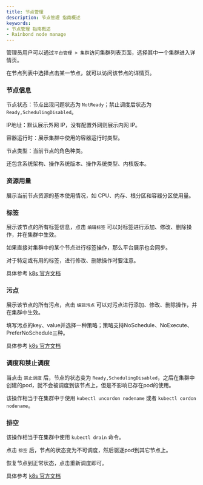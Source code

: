 ```yaml
---
title: 节点管理
description: 节点管理 指南概述
keywords:
- 节点管理 指南概述
- Rainbond node manage
---
```


管理员用户可以通过`平台管理 > 集群`访问集群列表页面，选择其中一个集群进入详情页。

在节点列表中选择点击某一节点，就可以访问该节点的详情页。

### 节点信息

节点状态：节点出现问题状态为 `NotReady`；禁止调度后状态为 `Ready,SchedulingDisabled`。

IP地址：默认展示外网 IP，没有配置外网则展示内网 IP。

容器运行时：展示集群中使用的容器运行时类型。

节点类型：当前节点的角色种类。

还包含系统架构、操作系统版本、操作系统类型、内核版本。

### 资源用量

展示当前节点资源的基本使用情况，如 CPU、内存、根分区和容器分区使用量。

### 标签

展示该节点的所有标签信息，点击 `编辑标签` 可以对标签进行添加、修改、删除操作，并在集群中生效。

如果直接对集群中的某个节点进行标签操作，那么平台展示也会同步。

对于特定或有用的标签，进行修改、删除操作时要注意。

具体参考 [k8s 官方文档](https://kubernetes.io/zh-cn/docs/concepts/overview/working-with-objects/labels/)

### 污点

展示该节点的所有污点，点击 `编辑污点` 可以对污点进行添加、修改、删除操作，并在集群中生效。

填写污点的key、value并选择一种策略；策略支持NoSchedule、NoExecute、PreferNoSchedule三种。

具体参考 [k8s 官方文档](https://kubernetes.io/zh-cn/docs/concepts/scheduling-eviction/taint-and-toleration/)

### 调度和禁止调度

当点击 `禁止调度` 后，节点的状态变为 `Ready,SchedulingDisabled`，之后在集群中创建的pod，就不会被调度到该节点上，但是不影响已存在pod的使用。

该操作相当于在集群中于使用 `kubectl uncordon nodename` 或者 `kubectl cordon nodename`。

### 排空

该操作相当于在集群中使用 `kubectl drain` 命令。

点击 `排空` 后，节点的状态变为不可调度，然后驱逐pod到其它节点上。

恢复节点到正常状态，点击重新调度即可。

具体参考 [k8s 官方文档](https://kubernetes.io/zh-cn/docs/tasks/administer-cluster/safely-drain-node/)